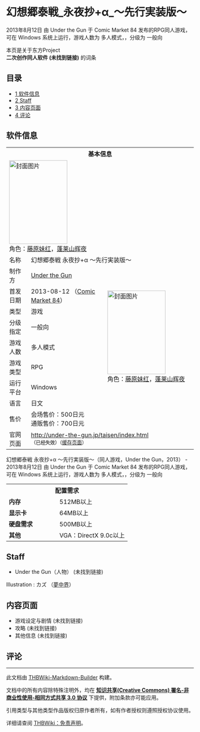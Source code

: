 # 幻想郷泰戦_永夜抄+α_～先行実装版～

<!-- source html: G:\repos\THBWiki-Markdown-Builder\THBWikiMarkdown\Temp\main\b\b4\ns0%3A%E5%B9%BB%E6%83%B3%E9%83%B7%E6%B3%B0%E6%88%A6_%E6%B0%B8%E5%A4%9C%E6%8A%84%2B%CE%B1_%EF%BD%9E%E5%85%88%E8%A1%8C%E5%AE%9F%E8%A3%85%E7%89%88%EF%BD%9E.html -->

2013年8月12日 由 Under the Gun 于 Comic Market 84 发布的RPG同人游戏，可在 Windows 系统上运行，游戏人数为 多人模式，，分级为 一般向

本页是关于东方Project  
 **二次创作同人软件 (未找到链接)** 的词条

## 目录

- [1 软件信息](#软件信息)
- [2 Staff](#Staff)
- [3 内容页面](#内容页面)
- [4 评论](#评论)





## 软件信息

<table><tbody><tr><th colspan="3">基本信息</th></tr><tr><td class="cover-artwork-mobile" colspan="2"><a href="./文件-幻想郷泰戦_永夜抄+α_～先行実装版～封面.jpg.md" class="image" title="封面图片"><img alt="封面图片" src="https://upload.thwiki.cc/thumb/d/dc/%E5%B9%BB%E6%83%B3%E9%83%B7%E6%B3%B0%E6%88%A6_%E6%B0%B8%E5%A4%9C%E6%8A%84%2B%CE%B1_%EF%BD%9E%E5%85%88%E8%A1%8C%E5%AE%9F%E8%A3%85%E7%89%88%EF%BD%9E%E5%B0%81%E9%9D%A2.jpg/156px-%E5%B9%BB%E6%83%B3%E9%83%B7%E6%B3%B0%E6%88%A6_%E6%B0%B8%E5%A4%9C%E6%8A%84%2B%CE%B1_%EF%BD%9E%E5%85%88%E8%A1%8C%E5%AE%9F%E8%A3%85%E7%89%88%EF%BD%9E%E5%B0%81%E9%9D%A2.jpg" decoding="async" loading="lazy" width="156" height="224" srcset="https://upload.thwiki.cc/thumb/d/dc/%E5%B9%BB%E6%83%B3%E9%83%B7%E6%B3%B0%E6%88%A6_%E6%B0%B8%E5%A4%9C%E6%8A%84%2B%CE%B1_%EF%BD%9E%E5%85%88%E8%A1%8C%E5%AE%9F%E8%A3%85%E7%89%88%EF%BD%9E%E5%B0%81%E9%9D%A2.jpg/234px-%E5%B9%BB%E6%83%B3%E9%83%B7%E6%B3%B0%E6%88%A6_%E6%B0%B8%E5%A4%9C%E6%8A%84%2B%CE%B1_%EF%BD%9E%E5%85%88%E8%A1%8C%E5%AE%9F%E8%A3%85%E7%89%88%EF%BD%9E%E5%B0%81%E9%9D%A2.jpg 1.5x, https://upload.thwiki.cc/thumb/d/dc/%E5%B9%BB%E6%83%B3%E9%83%B7%E6%B3%B0%E6%88%A6_%E6%B0%B8%E5%A4%9C%E6%8A%84%2B%CE%B1_%EF%BD%9E%E5%85%88%E8%A1%8C%E5%AE%9F%E8%A3%85%E7%89%88%EF%BD%9E%E5%B0%81%E9%9D%A2.jpg/312px-%E5%B9%BB%E6%83%B3%E9%83%B7%E6%B3%B0%E6%88%A6_%E6%B0%B8%E5%A4%9C%E6%8A%84%2B%CE%B1_%EF%BD%9E%E5%85%88%E8%A1%8C%E5%AE%9F%E8%A3%85%E7%89%88%EF%BD%9E%E5%B0%81%E9%9D%A2.jpg 2x" data-file-width="314" data-file-height="450"></a><div class="cover-char">角色：<a href="./藤原妹红.md" title="藤原妹红">藤原妹红</a>，<a href="./蓬莱山辉夜.md" title="蓬莱山辉夜">蓬莱山辉夜</a></div></td>
</tr><tr><td class="label">名称</td><td colspan="2"> 幻想郷泰戦 永夜抄+α ～先行実装版～ </td></tr><tr><td class="label">制作方</td><td><a href="./Under_the_Gun.md" title="Under the Gun">Under the Gun</a></td><td class="cover-artwork" rowspan="8" style="min-width:224px;"><a href="./文件-幻想郷泰戦_永夜抄+α_～先行実装版～封面.jpg.md" class="image" title="封面图片"><img alt="封面图片" src="https://upload.thwiki.cc/thumb/d/dc/%E5%B9%BB%E6%83%B3%E9%83%B7%E6%B3%B0%E6%88%A6_%E6%B0%B8%E5%A4%9C%E6%8A%84%2B%CE%B1_%EF%BD%9E%E5%85%88%E8%A1%8C%E5%AE%9F%E8%A3%85%E7%89%88%EF%BD%9E%E5%B0%81%E9%9D%A2.jpg/156px-%E5%B9%BB%E6%83%B3%E9%83%B7%E6%B3%B0%E6%88%A6_%E6%B0%B8%E5%A4%9C%E6%8A%84%2B%CE%B1_%EF%BD%9E%E5%85%88%E8%A1%8C%E5%AE%9F%E8%A3%85%E7%89%88%EF%BD%9E%E5%B0%81%E9%9D%A2.jpg" decoding="async" loading="lazy" width="156" height="224" srcset="https://upload.thwiki.cc/thumb/d/dc/%E5%B9%BB%E6%83%B3%E9%83%B7%E6%B3%B0%E6%88%A6_%E6%B0%B8%E5%A4%9C%E6%8A%84%2B%CE%B1_%EF%BD%9E%E5%85%88%E8%A1%8C%E5%AE%9F%E8%A3%85%E7%89%88%EF%BD%9E%E5%B0%81%E9%9D%A2.jpg/234px-%E5%B9%BB%E6%83%B3%E9%83%B7%E6%B3%B0%E6%88%A6_%E6%B0%B8%E5%A4%9C%E6%8A%84%2B%CE%B1_%EF%BD%9E%E5%85%88%E8%A1%8C%E5%AE%9F%E8%A3%85%E7%89%88%EF%BD%9E%E5%B0%81%E9%9D%A2.jpg 1.5x, https://upload.thwiki.cc/thumb/d/dc/%E5%B9%BB%E6%83%B3%E9%83%B7%E6%B3%B0%E6%88%A6_%E6%B0%B8%E5%A4%9C%E6%8A%84%2B%CE%B1_%EF%BD%9E%E5%85%88%E8%A1%8C%E5%AE%9F%E8%A3%85%E7%89%88%EF%BD%9E%E5%B0%81%E9%9D%A2.jpg/312px-%E5%B9%BB%E6%83%B3%E9%83%B7%E6%B3%B0%E6%88%A6_%E6%B0%B8%E5%A4%9C%E6%8A%84%2B%CE%B1_%EF%BD%9E%E5%85%88%E8%A1%8C%E5%AE%9F%E8%A3%85%E7%89%88%EF%BD%9E%E5%B0%81%E9%9D%A2.jpg 2x" data-file-width="314" data-file-height="450"></a><div class="cover-char">角色：<a href="./藤原妹红.md" title="藤原妹红">藤原妹红</a>，<a href="./蓬莱山辉夜.md" title="蓬莱山辉夜">蓬莱山辉夜</a></div></td>
</tr><tr><td class="label">首发日期</td><td>2013-08-12&#160;（<a href="/展会作品列表?e=Comic+Market%2384">Comic Market 84</a>）</td></tr><tr><td class="label">类型</td><td>游戏</td></tr><tr><td class="label">分级指定</td><td>一般向</td></tr><tr><td class="label">游戏人数</td><td>多人模式</td></tr><tr><td class="label">游戏类型</td><td>RPG</td></tr><tr><td class="label">运行平台</td><td>Windows</td></tr><tr><td class="label">语言</td><td>日文</td></tr><tr><td class="label">售价</td><td>会场售价：500日元<br>通贩售价：700日元</td></tr>
<tr><td class="label">官网页面</td><td colspan="2"><a rel="nofollow" class="external free" href="http://under-the-gun.jp/taisen/index.html">http://under-the-gun.jp/taisen/index.html</a><br><span style="font-family: sans-serif; cursor: default; color:#555; font-size: 0.8em; bottom: 0.1em; font-weight: bold;" title="连接到已经失效网页">（已经失效）</span><small>（<a rel="nofollow" class="external text" href="https://web.archive.org/web/20190330123639/http://under-the-gun.jp/taisen/">缓存页面</a>）</small></td></tr></tbody></table>

幻想郷泰戦 永夜抄+α ～先行実装版～（同人游戏，Under the Gun，2013） - 2013年8月12日 由 Under the Gun 于 Comic Market 84 发布的RPG同人游戏，可在 Windows 系统上运行，游戏人数为 多人模式，，分级为 一般向
  
  

  


<table>
<tbody><tr><th colspan="2">配置需求</th></tr>
<tr><td style="width:120px;padding-left:7px;"><b>内存</b></td><td>512MB以上</td></tr><tr><td style="width:120px;padding-left:7px;"><b>显示卡</b></td><td>64MB以上</td></tr><tr><td style="width:120px;padding-left:7px;"><b>硬盘需求</b></td><td>500MB以上</td></tr><tr><td style="width:120px;padding-left:7px;"><b>其他</b></td><td>VGA：DirectX 9.0c以上</td></tr>
</tbody></table>



## Staff
- Under the Gun（人物） (未找到链接)

Illustration
: カズ （[夢中界](./夢中界.md)）


## 内容页面
- 游戏设定与剧情 (未找到链接)
- 攻略 (未找到链接)
- 其他信息 (未找到链接)


## 评论




---

此文档由 [THBWiki-Markdown-Builder](https://github.com/Delsin-Yu/THBWiki-Markdown-Builder) 构建。

文档中的所有内容除特殊注明外，均在 [**知识共享(Creative Commons) 署名-非商业性使用-相同方式共享 3.0 协议**](https://creativecommons.org/licenses/by-sa/3.0/deed.zh-hans) 下提供，附加条款亦可能应用。

引用类型与其他类型作品版权归原作者所有，如有作者授权则遵照授权协议使用。

详细请查阅 [THBWiki：免责声明](https://thbwiki.cc/THBWiki:%E5%85%8D%E8%B4%A3%E5%A3%B0%E6%98%8E)。

